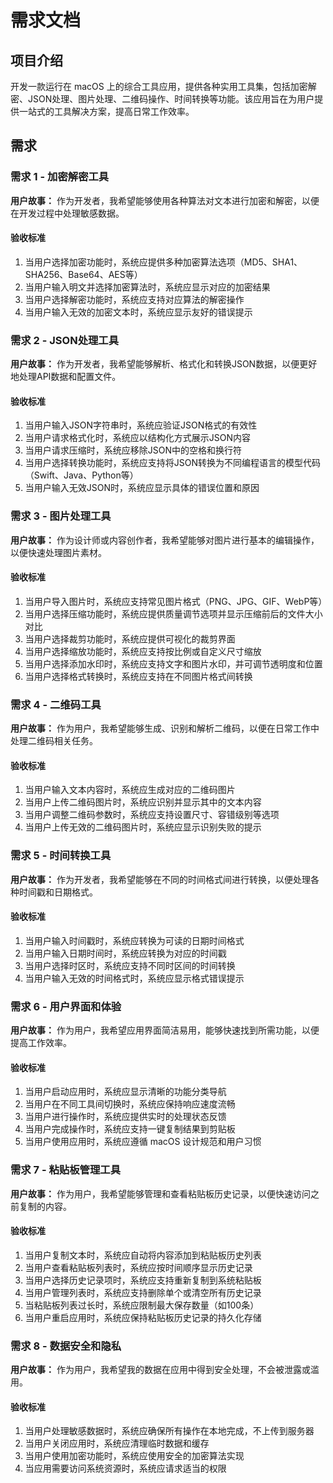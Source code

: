 # 需求文档

## 项目介绍

开发一款运行在 macOS 上的综合工具应用，提供各种实用工具集，包括加密解密、JSON处理、图片处理、二维码操作、时间转换等功能。该应用旨在为用户提供一站式的工具解决方案，提高日常工作效率。

## 需求

### 需求 1 - 加密解密工具

**用户故事：** 作为开发者，我希望能够使用各种算法对文本进行加密和解密，以便在开发过程中处理敏感数据。

#### 验收标准

1. 当用户选择加密功能时，系统应提供多种加密算法选项（MD5、SHA1、SHA256、Base64、AES等）
2. 当用户输入明文并选择加密算法时，系统应显示对应的加密结果
3. 当用户选择解密功能时，系统应支持对应算法的解密操作
4. 当用户输入无效的加密文本时，系统应显示友好的错误提示

### 需求 2 - JSON处理工具

**用户故事：** 作为开发者，我希望能够解析、格式化和转换JSON数据，以便更好地处理API数据和配置文件。

#### 验收标准

1. 当用户输入JSON字符串时，系统应验证JSON格式的有效性
2. 当用户请求格式化时，系统应以结构化方式展示JSON内容
3. 当用户请求压缩时，系统应移除JSON中的空格和换行符
4. 当用户选择转换功能时，系统应支持将JSON转换为不同编程语言的模型代码（Swift、Java、Python等）
5. 当用户输入无效JSON时，系统应显示具体的错误位置和原因

### 需求 3 - 图片处理工具

**用户故事：** 作为设计师或内容创作者，我希望能够对图片进行基本的编辑操作，以便快速处理图片素材。

#### 验收标准

1. 当用户导入图片时，系统应支持常见图片格式（PNG、JPG、GIF、WebP等）
2. 当用户选择压缩功能时，系统应提供质量调节选项并显示压缩前后的文件大小对比
3. 当用户选择裁剪功能时，系统应提供可视化的裁剪界面
4. 当用户选择缩放功能时，系统应支持按比例或自定义尺寸缩放
5. 当用户选择添加水印时，系统应支持文字和图片水印，并可调节透明度和位置
6. 当用户选择格式转换时，系统应支持在不同图片格式间转换

### 需求 4 - 二维码工具

**用户故事：** 作为用户，我希望能够生成、识别和解析二维码，以便在日常工作中处理二维码相关任务。

#### 验收标准

1. 当用户输入文本内容时，系统应生成对应的二维码图片
2. 当用户上传二维码图片时，系统应识别并显示其中的文本内容
3. 当用户调整二维码参数时，系统应支持设置尺寸、容错级别等选项
4. 当用户上传无效的二维码图片时，系统应显示识别失败的提示

### 需求 5 - 时间转换工具

**用户故事：** 作为开发者，我希望能够在不同的时间格式间进行转换，以便处理各种时间戳和日期格式。

#### 验收标准

1. 当用户输入时间戳时，系统应转换为可读的日期时间格式
2. 当用户输入日期时间时，系统应转换为对应的时间戳
3. 当用户选择时区时，系统应支持不同时区间的时间转换
4. 当用户输入无效的时间格式时，系统应显示格式错误提示

### 需求 6 - 用户界面和体验

**用户故事：** 作为用户，我希望应用界面简洁易用，能够快速找到所需功能，以便提高工作效率。

#### 验收标准

1. 当用户启动应用时，系统应显示清晰的功能分类导航
2. 当用户在不同工具间切换时，系统应保持响应速度流畅
3. 当用户进行操作时，系统应提供实时的处理状态反馈
4. 当用户完成操作时，系统应支持一键复制结果到剪贴板
5. 当用户使用应用时，系统应遵循 macOS 设计规范和用户习惯

### 需求 7 - 粘贴板管理工具

**用户故事：** 作为用户，我希望能够管理和查看粘贴板历史记录，以便快速访问之前复制的内容。

#### 验收标准

1. 当用户复制文本时，系统应自动将内容添加到粘贴板历史列表
2. 当用户查看粘贴板列表时，系统应按时间顺序显示历史记录
3. 当用户选择历史记录项时，系统应支持重新复制到系统粘贴板
4. 当用户管理列表时，系统应支持删除单个或清空所有历史记录
5. 当粘贴板列表过长时，系统应限制最大保存数量（如100条）
6. 当用户重启应用时，系统应保持粘贴板历史记录的持久化存储

### 需求 8 - 数据安全和隐私

**用户故事：** 作为用户，我希望我的数据在应用中得到安全处理，不会被泄露或滥用。

#### 验收标准

1. 当用户处理敏感数据时，系统应确保所有操作在本地完成，不上传到服务器
2. 当用户关闭应用时，系统应清理临时数据和缓存
3. 当用户使用加密功能时，系统应使用安全的加密算法实现
4. 当应用需要访问系统资源时，系统应请求适当的权限